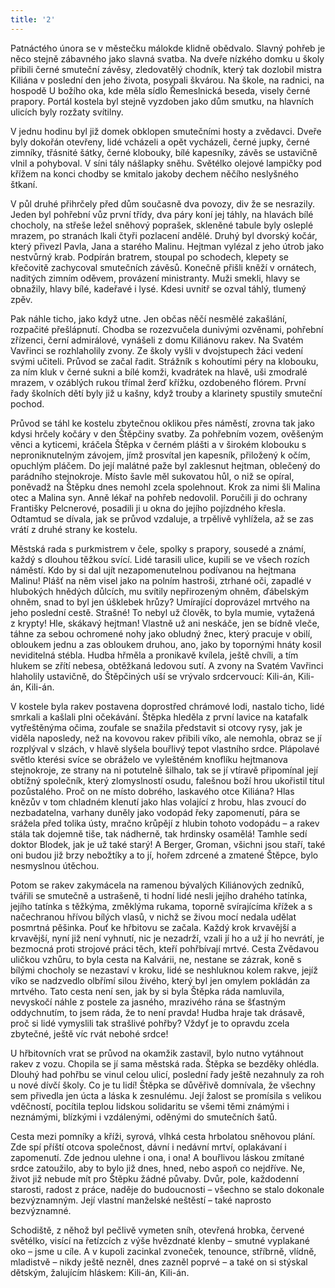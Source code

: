 ```yaml
---
title: '2'
---
```


Patnáctého února se v městečku málokde klidně obědvalo. Slavný pohřeb je něco stejně zábavného jako slavná svatba. Na dveře nízkého domku u školy přibili černé smuteční závěsy, zledovatělý chodník, který tak dozlobil mistra Kiliána v poslední den jeho života, posypali škvárou. Na škole, na radnici, na hospodě U božího oka, kde měla sídlo Řemeslnická beseda, visely černé prapory. Portál kostela byl stejně vyzdoben jako dům smutku, na hlavních ulicích byly rozžaty svítilny.

V jednu hodinu byl již domek obklopen smutečními hosty a zvědavci. Dveře byly dokořán otevřeny, lidé vcházeli a opět vycházeli, černé jupky, černé zimníky, třásnité šátky, černé klobouky, bílé kapesníky, závěs se ustavičně vlnil a pohyboval. V síni tály nášlapky sněhu. Světélko olejové lampičky pod křížem na konci chodby se kmitalo jakoby dechem něčího neslyšného štkaní.

V půl druhé přihrčely před dům současně dva povozy, div že se nesrazily. Jeden byl pohřební vůz první třídy, dva páry koní jej táhly, na hlavách bílé chocholy, na střeše ležel sněhový poprašek, skleněné tabule byly osleplé mrazem, po stranách lkali čtyři pozlacení andělé. Druhý byl dvorský kočár, který přivezl Pavla, Jana a starého Malinu. Hejtman vylézal z jeho útrob jako nestvůrný krab. Podpírán bratrem, stoupal po schodech, klepety se křečovitě zachycoval smutečních závěsů. Konečně přišli kněží v ornátech, naditých zimním oděvem, provázení ministranty. Muži smekli, hlavy se obnažily, hlavy bílé, kadeřavé i lysé. Kdesi uvnitř se ozval táhlý, tlumený zpěv.

Pak náhle ticho, jako když utne. Jen občas něčí nesmělé zakašlání, rozpačité přešlápnutí. Chodba se rozezvučela dunivými ozvěnami, pohřební zřízenci, černí admirálové, vynášeli z domu Kiliánovu rakev. Na Svatém Vavřinci se rozhlaholily zvony. Ze školy vyšli v dvojstupech žáci vedení svými učiteli. Průvod se začal řadit. Strážník s kohoutími péry na klobouku, za ním kluk v černé sukni a bílé komži, kvadrátek na hlavě, uši zmodralé mrazem, v ozáblých rukou třímal žerď křížku, ozdobeného flórem. První řady školních dětí byly již u kašny, když trouby a klarinety spustily smuteční pochod.

Průvod se táhl ke kostelu zbytečnou oklikou přes náměstí, zrovna tak jako kdysi hrčely kočáry v den Štěpčiny svatby. Za pohřebním vozem, ověšeným věnci a kyticemi, kráčela Štěpka v černém plášti a v širokém klobouku s neproniknutelným závojem, jímž prosvítal jen kapesník, přiložený k očím, opuchlým pláčem. Do její malátné paže byl zaklesnut hejtman, oblečený do parádního stejnokroje. Místo šavle měl sukovatou hůl, o niž se opíral, poněvadž na Štěpku dnes nemohl zcela spolehnout. Krok za nimi šli Malina otec a Malina syn. Anně lékař na pohřeb nedovolil. Poručili ji do ochrany Františky Pelcnerové, posadili ji u okna do jejího pojízdného křesla. Odtamtud se dívala, jak se průvod vzdaluje, a trpělivě vyhlížela, až se zas vrátí z druhé strany ke kostelu.

Městská rada s purkmistrem v čele, spolky s prapory, sousedé a známí, každý s dlouhou těžkou svící. Lidé tarasili ulice, kupili se ve všech rozích náměstí. Kdo by si dal ujít nezapomenutelnou podívanou na hejtmana Malinu! Plášť na něm visel jako na polním hastroši, ztrhané oči, zapadlé v hlubokých hnědých důlcích, mu svítily nepřirozeným ohněm, ďábelským ohněm, snad to byl jen úšklebek hrůzy? Umírající doprovázel mrtvého na jeho poslední cestě. Strašné! To nebyl už člověk, to byla mumie, vytažená z krypty! Hle, skákavý hejtman! Vlastně už ani neskáče, jen se bídně vleče, táhne za sebou ochromené nohy jako obludný žnec, který pracuje v obilí, obloukem jednu a zas obloukem druhou, ano, jako by topornými hnáty kosil neviditelná stébla. Hudba hřměla a pronikavě kvílela, ještě chvíli, a tím hlukem se zřítí nebesa, obtěžkaná ledovou sutí. A zvony na Svatém Vavřinci hlaholily ustavičně, do Štěpčiných uší se vrývalo srdcervoucí: Kili-án, Kili-án, Kili-án.

V kostele byla rakev postavena doprostřed chrámové lodi, nastalo ticho, lidé smrkali a kašlali plni očekávání. Štěpka hleděla z první lavice na katafalk vytřeštěnýma očima, zoufale se snažila představit si otcovy rysy, jak je viděla naposledy, než na kovovou rakev přibili víko, ale nemohla, obraz se jí rozplýval v slzách, v hlavě slyšela bouřlivý tepot vlastního srdce. Plápolavé světlo kterési svíce se obráželo ve vyleštěném knoflíku hejtmanova stejnokroje, ze strany na ni potutelně šilhalo, tak se jí vtíravě připomínal její obtížný společník, který zlomyslností osudu, falešnou boží hrou ukořistil titul pozůstalého. Proč on ne místo dobrého, laskavého otce Kiliána? Hlas knězův v tom chladném klenutí jako hlas volající z hrobu, hlas zvoucí do nezbadatelna, varhany duněly jako vodopád řeky zapomenutí, pára se srážela před tolika ústy, mračno krůpějí z hlubin tohoto vodopádu – a rakev stála tak dojemně tiše, tak nádherně, tak hrdinsky osamělá! Tamhle sedí doktor Blodek, jak je už také starý! A Berger, Groman, všichni jsou staří, také oni budou již brzy nebožtíky a to jí, hořem zdrcené a zmatené Štěpce, bylo nesmyslnou útěchou.

Potom se rakev zakymácela na ramenou bývalých Kiliánových zedníků, tvářili se smutečně a ustrašeně, ti hodní lidé nesli jejího drahého tatínka, jejího tatínka s těžkýma, změklýma rukama, toporně svírajícíma křížek a s načechranou hřívou bílých vlasů, v nichž se živou mocí nedala udělat posmrtná pěšinka. Pouť ke hřbitovu se začala. Každý krok krvavější a krvavější, nyní již není vyhnutí, nic je nezadrží, vzali jí ho a už jí ho nevrátí, je bezmocná proti strojové práci těch, kteří pohřbívají mrtvé. Cesta Zvědavou uličkou vzhůru, to byla cesta na Kalvárii, ne, nestane se zázrak, koně s bílými chocholy se nezastaví v kroku, lidé se neshluknou kolem rakve, jejíž víko se nadzvedlo olbřímí silou živého, který byl jen omylem pokládán za mrtvého. Tato cesta není sen, jak by si byla Štěpka ráda namluvila, nevyskočí náhle z postele za jasného, mrazivého rána se šťastným oddychnutím, to jsem ráda, že to není pravda! Hudba hraje tak drásavě, proč si lidé vymyslili tak strašlivé pohřby? Vždyť je to opravdu zcela zbytečné, ještě víc rvát nebohé srdce!

U hřbitovních vrat se průvod na okamžik zastavil, bylo nutno vytáhnout rakev z vozu. Chopila se jí sama městská rada. Štěpka se bezděky ohlédla. Dlouhý had pohřbu se vinul celou ulicí, poslední řady ještě nezahnuly za roh u nové dívčí školy. Co je tu lidí! Štěpka se důvěřivě domnívala, že všechny sem přivedla jen úcta a láska k zesnulému. Její žalost se promísila s velikou vděčností, pocítila teplou lidskou solidaritu se všemi těmi známými i neznámými, blízkými i vzdálenými, oděnými do smutečních šatů.

Cesta mezi pomníky a kříži, syrová, vlhká cesta hrbolatou sněhovou plání. Zde spí příští otcova společnost, dávní i nedávní mrtví, oplakávaní i zapomenutí. Zde jednou ulehne i ona, i ona! A bouřlivou láskou zmítané srdce zatoužilo, aby to bylo již dnes, hned, nebo aspoň co nejdříve. Ne, život již nebude mít pro Štěpku žádné půvaby. Dvůr, pole, každodenní starosti, radost z práce, naděje do budoucnosti – všechno se stalo dokonale bezvýznamným. Její vlastní manželské neštěstí – také naprosto bezvýznamné.

Schodiště, z něhož byl pečlivě vymeten sníh, otevřená hrobka, červené světélko, visící na řetízcích z výše hvězdnaté klenby – smutné vyplakané oko – jsme u cíle. A v kupoli zacinkal zvoneček, tenounce, stříbrně, vlídně, mladistvě – nikdy ještě nezněl, dnes zazněl poprvé – a také on si stýskal dětským, žalujícím hláskem: Kili-án, Kili-án.
